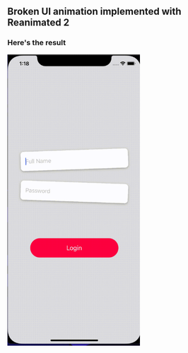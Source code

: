 ## Broken UI animation implemented with Reanimated 2

### Here's the result
<img src="https://github.com/4TWIGGERS/react-native-broken-ui/raw/master/output.gif" width="300">